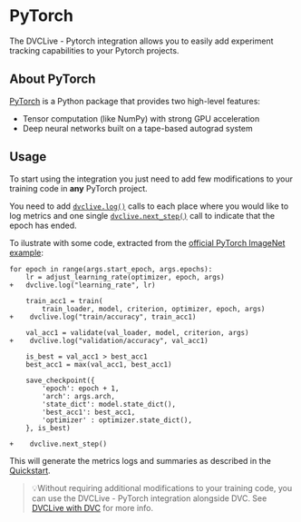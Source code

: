 # PyTorch

The DVCLive - Pytorch integration allows you to easily add experiment tracking
capabilities to your Pytorch projects.

## About PyTorch

[PyTorch](https://pytorch.org/) is a Python package that provides two high-level
features:

- Tensor computation (like NumPy) with strong GPU acceleration
- Deep neural networks built on a tape-based autograd system

## Usage

To start using the integration you just need to add few modifications to your
training code in **any** PyTorch project.

You need to add [`dvclive.log()`] calls to each place where you would like to
log metrics and one single [`dvclive.next_step()`] call to indicate that the
epoch has ended.

To ilustrate with some code, extracted from the
[official PyTorch ImageNet example](https://github.com/pytorch/examples/blob/master/imagenet/main.py):

```git
for epoch in range(args.start_epoch, args.epochs):
    lr = adjust_learning_rate(optimizer, epoch, args)
+   dvclive.log("learning_rate", lr)

    train_acc1 = train(
        train_loader, model, criterion, optimizer, epoch, args)
+    dvclive.log("train/accuracy", train_acc1)

    val_acc1 = validate(val_loader, model, criterion, args)
+    dvclive.log("validation/accuracy", val_acc1)

    is_best = val_acc1 > best_acc1
    best_acc1 = max(val_acc1, best_acc1)

    save_checkpoint({
        'epoch': epoch + 1,
        'arch': args.arch,
        'state_dict': model.state_dict(),
        'best_acc1': best_acc1,
        'optimizer' : optimizer.state_dict(),
    }, is_best)

+    dvclive.next_step()
```

This will generate the metrics logs and summaries as described in the
[Quickstart](/docs/dvclive/user-guide/quickstart#outputs).

> 💡Without requiring additional modifications to your training code, you can
> use the DVCLive - PyTorch integration alongside DVC. See
> [DVCLive with DVC](/doc/dvclive/user-guide/dvclive-with-dvc) for more info.

[`dvclive.log()`]: /doc/dvclive/api-reference/log
[`dvclive.next_step()`]: /doc/dvclive/api-reference/next_step
